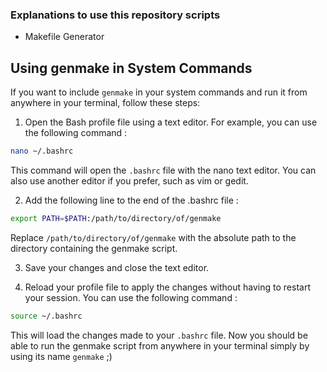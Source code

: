 ### Explanations to use this repository scripts

- Makefile Generator 

## Using genmake in System Commands

If you want to include `genmake` in your system commands and run it from anywhere in your terminal, follow these steps:

1. Open the Bash profile file using a text editor. For example, you can use the following command :

```bash
nano ~/.bashrc
```
   
This command will open the `.bashrc` file with the nano text editor. You can also use another editor if you prefer, such as vim or gedit.

2. Add the following line to the end of the .bashrc file :

 ```bash
export PATH=$PATH:/path/to/directory/of/genmake
 ```

Replace `/path/to/directory/of/genmake` with the absolute path to the directory containing the genmake script.

3. Save your changes and close the text editor.

4. Reload your profile file to apply the changes without having to restart your session. You can use the following command :

```bash
source ~/.bashrc
```

This will load the changes made to your `.bashrc` file.
Now you should be able to run the genmake script from anywhere in your terminal simply by using its name `genmake` ;)
